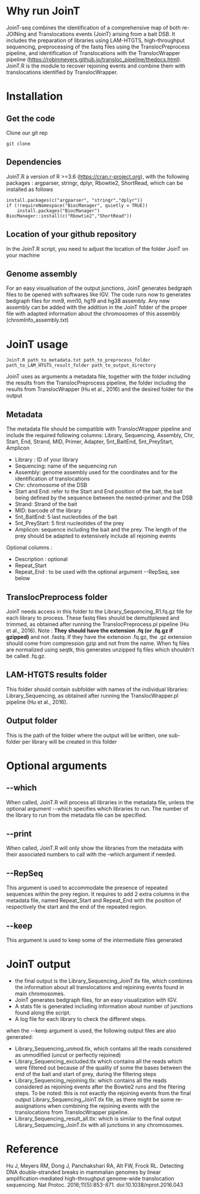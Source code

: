 # Why run JoinT
JoinT-seq combines the identification of a comprehensive map of both re-JOINing and Translocations events (JoinT) arising from a bait DSB. It includes the preparation of libraries using LAM-HTGTS, high-throughput sequencing, preprocessing of the fastq files using the TranslocPreprocess pipeline, and identification of Translocations with the TranslocWrapper pipeline (https://robinmeyers.github.io/transloc_pipeline/thedocs.html). JoinT.R is the module to recover rejoining events and combine them with translocations identified by TranslocWrapper.

# Installation
## Get the code
Clone our git rep
```
git clone 
```

## Dependencies
JoinT.R a version of R >=3.6 (https://cran.r-project.org), with the following packages : argparser, stringr, dplyr, Rbowtie2, ShortRead, which can be installed as follows
```
install.packages(c("argparser", "stringr","dplyr"))
if (!requireNamespace("BiocManager", quietly = TRUE))
    install.packages("BiocManager")
BiocManager::install(c("Rbowtie2","ShortRead"))
```

## Location of your github repository
In the JoinT.R script, you need to adjust the location of the folder JoinT on your machine

## Genome assembly
For an easy visualisation of the output junctions, JoinT generates bedgraph files to be opened with softwares like IGV. The code runs now to generates bedgraph files for mm9, mm10, hg19 and hg38 assembly. Any new assembly can be added with the addition in the JoinT folder of the proper file with adapted information about the chromosomes of this assembly (chromInfo_assembly.txt)

# JoinT usage
```
JoinT.R path_to_metadata.txt path_to_preprocess_folder path_to_LAM_HTGTS_result_folder path_to_output_directory 
```
JoinT uses as arguments a metadata file, together with the folder including the results from the TranslocPreprocess pipeline, the folder including the results from TranslocWrapper (Hu et al., 2016) and the desired folder for the output

## Metadata
The metadata file should be compatible with TranslocWrapper pipeline and include the required following columns: Library, Sequencing, Assembly, Chr, Start, End, Strand, MID, Primer, Adapter, 5nt_BaitEnd, 5nt_PreyStart, Amplicon
* Library : ID of your library
* Sequencing: name of the sequencing run
* Assembly: genome assembly used for the coordinates and for the identification of translocations
* Chr: chromosome of the DSB
* Start and End: refer to the Start and End position of the bait, the bait being defined by the sequence between the nested-primer and the DSB
* Strand: Strand of the bait
* MID: barcode of the library
* 5nt_BaitEnd: 5 last nucleotides of the bait
* 5nt_PreyStart: 5 first nucleotides of the prey
* Amplicon: sequence including the bait and the prey. The length of the prey should be adapted to extensively include all rejoining events

Optional columns :
* Description : optional
* Repeat_Start
* Repeat_End : to be used with the optional argument --RepSeq, see below

## TranslocPreprocess folder
JoinT needs access in this folder to the Library_Sequencing_R1.fq.gz file for each library to process. These fastq files should be demultiplexed and trimmed, as obtained after running the TranslocPreprocess.pl pipeline (Hu et al., 2016). 
Note : **They should have the extension .fq (or .fq.gz if gzipped)** and not .fastq. If they have the extension .fq.gz, the .gz extension should come from compression gzip and not from the name. When fq files are normalized using seqtk, this generates unzipped fq files which shouldn't be called .fq.gz.

## LAM-HTGTS results folder
This folder should contain subfolder with names of the individual libraries: Library_Sequencing, as obtained after running the TranslocWrapper.pl pipeline (Hu et al., 2016).

## Output folder
This is the path of the folder where the output will be written, one sub-folder per library will be created in this folder

# Optional arguments

## --which
When called, JoinT.R will process all libraries in the metadata file, unless the optional argument --which specifies which libraries to run. The number of the library to run from the metadata file can be specified.

## --print
When called, JoinT.R will only show the libraries from the metadata with their associated numbers to call with the –which argument if needed.

## --RepSeq
This argument is used to accommodate the presence of repeated sequences within the prey region. It requires to add 2 extra columns in the metadata file, named Repeat_Start and Repeat_End with the position of respectively the start and the end of the repeated region.

## --keep 
This argument is used to keep some of the intermediate files generated

# JoinT output
* the final output is the Library_Sequencing_JoinT.tlx file, which combines the information about all translocations and rejoining events found in main chromosomes.
* JoinT generates bedgraph files, for an easy visualization with IGV.
* A stats file is generated including information about number of junctions found along the script.
* A log file for each library to check the different steps.

when the --keep argument is used, the following output files are also generated:
* Library_Sequencing_unmod.tlx, which contains all the reads considered as unmodified (uncut or perfectly rejoined)
* Library_Sequencing_excluded.tlx which contains all the reads which were filtered out because of the quality of some the bases between the end of the bait and start of prey, during the filtering steps
* Library_Sequencing_rejoining.tlx: which contains all the reads considered as rejoining events after the Bowtie2 runs and the fitering steps. To be noted: this is not exactly the rejoining events from the final output Library_Sequencing_JoinT.tlx file, as there might be some re-assignations when combining the rejoining events with the translocations from TranslocWrapper pipeline.
* Library_Sequencing_result_all.tlx: which is similar to the final output Library_Sequencing_JoinT.tlx with all junctions in any chromosomes.

# Reference
Hu J, Meyers RM, Dong J, Panchakshari RA, Alt FW, Frock RL. Detecting DNA double-stranded breaks in mammalian genomes by linear amplification-mediated high-throughput genome-wide translocation sequencing. Nat Protoc. 2016;11(5):853-871. doi:10.1038/nprot.2016.043
